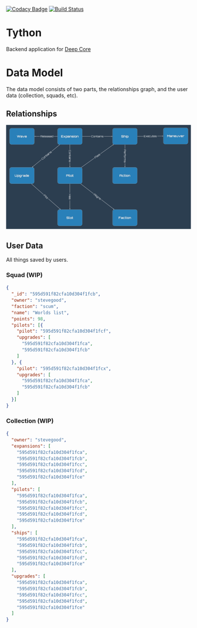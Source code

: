 [![Codacy Badge](https://api.codacy.com/project/badge/Grade/f1f39be5e3624d0991b91d895eb32bed)](https://www.codacy.com/app/sgood/tython?utm_source=github.com&utm_medium=referral&utm_content=stevegood/tython&utm_campaign=badger)
[![Build Status](https://travis-ci.org/stevegood/tython.svg?branch=master)](https://travis-ci.org/stevegood/tython)

# Tython
Backend application for [Deep Core](https://github.com/stevegood/deep_core)

# Data Model

The data model consists of two parts, the relationships graph, and the user data (collection, squads, etc).

## Relationships

![Tyhon Data Model](data_model.png)

## User Data

All things saved by users.

### Squad (WIP)

```json
{
  "_id": "595d591f82cfa10d304f1fcb",
  "owner": "stevegood",
  "faction": "scum",
  "name": "Worlds list",
  "points": 98,
  "pilots": [{
    "pilot": "595d591f82cfa10d304f1fcf",
    "upgrades": [
      "595d591f82cfa10d304f1fca",
      "595d591f82cfa10d304f1fcb"
    ]
  }, {
    "pilot": "595d591f82cfa10d304f1fcx",
    "upgrades": [
      "595d591f82cfa10d304f1fca",
      "595d591f82cfa10d304f1fcb"
    ]
  }]
}
```

### Collection (WIP)

```json
{
  "owner": "stevegood",
  "expansions": [
    "595d591f82cfa10d304f1fca",
    "595d591f82cfa10d304f1fcb",
    "595d591f82cfa10d304f1fcc",
    "595d591f82cfa10d304f1fcd",
    "595d591f82cfa10d304f1fce"
  ],
  "pilots": [
    "595d591f82cfa10d304f1fca",
    "595d591f82cfa10d304f1fcb",
    "595d591f82cfa10d304f1fcc",
    "595d591f82cfa10d304f1fcd",
    "595d591f82cfa10d304f1fce"
  ],
  "ships": [
    "595d591f82cfa10d304f1fca",
    "595d591f82cfa10d304f1fcb",
    "595d591f82cfa10d304f1fcc",
    "595d591f82cfa10d304f1fcd",
    "595d591f82cfa10d304f1fce"
  ],
  "upgrades": [
    "595d591f82cfa10d304f1fca",
    "595d591f82cfa10d304f1fcb",
    "595d591f82cfa10d304f1fcc",
    "595d591f82cfa10d304f1fcd",
    "595d591f82cfa10d304f1fce"
  ]
}
```

